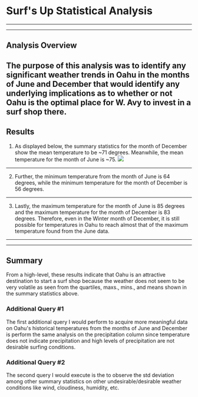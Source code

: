 # Surf's Up Statistical Analysis
---
---
## Analysis Overview
The purpose of this analysis was to identify any significant weather trends in Oahu in the months of June and December that would identify any underlying implications as to whether or not Oahu is the optimal place for W. Avy to invest in a surf shop there. 
---
## Results
1. As displayed below, the summary statistics for the month of December show the mean temperature to be ~71 degrees. Meanwhile, the mean temperature for the month of June is ~75. 
![](Images/dtemps.png)
---
2. Further, the minimum temperature from the month of June is 64 degrees, while the minimum temperature for the month of December is 56 degrees. 
---
3. Lastly, the maximum temperature for the month of June is 85 degrees and the maximum temperature for the month of December is 83 degrees. Therefore, even in the Winter month of December, it is still possible for temperatures in Oahu to reach almost that of the maximum temperature found from the June data. 
---
---
## Summary 
From a high-level, these results indicate that Oahu is an attractive destination to start a surf shop because the weather does not seem to be very volatile as seen from the quartiles, maxs., mins., and means shown in the summary statistics above.
### Additional Query #1
The first additional query I would perform to acquire more meaningful data on Oahu's historical temperatures from the months of June and December is perform the same analysis on the precipitation column since temperature does not indicate precipitation and high levels of precipitation are not desirable surfing conditions. 
### Additional Query #2
The second query I would execute is the to observe the std deviation among other summary statistics on other undesirable/desirable weather conditions like wind, cloudiness, humidity, etc.
